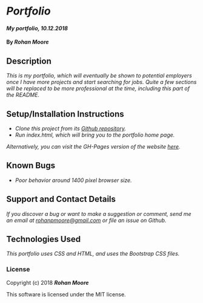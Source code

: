 # _Portfolio_

#### _My portfolio, 10.12.2018_

#### By **_Rohan Moore_**

## Description

_This is my portfolio, which will eventually be shown to potential employers once I have more projects and start searching for jobs.  Quite a few sections will be replaced to be more professional at the time, including this part of the README._

## Setup/Installation Instructions

* _Clone this project from its [Github repository](https://github.com/rohanpmoore/portfolio)._
* _Run index.html, which will bring you to the portfolio home page._

_Alternatively, you can visit the GH-Pages version of the website [here](https://rohanpmoore.github.io/portfolio/)._

## Known Bugs

* _Poor behavior around 1400 pixel browser size._

## Support and Contact Details

_If you discover a bug or want to make a suggestion or comment, send me an email at rohanpmoore@gmail.com or file an issue on Github._

## Technologies Used

_This portfolio uses CSS and HTML, and uses the Bootstrap CSS files._

### License

Copyright (c) 2018 **_Rohan Moore_**

This software is licensed under the MIT license.
